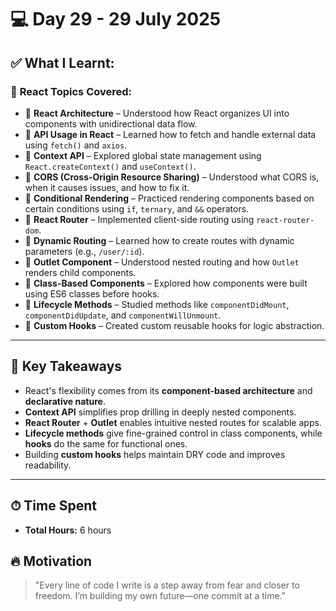 # 💻 Day 29 - 29 July 2025


## ✅ What I Learnt:

### 📘 **React Topics Covered:**

- 🔹 **React Architecture** – Understood how React organizes UI into components with unidirectional data flow.
- 🔹 **API Usage in React** – Learned how to fetch and handle external data using `fetch()` and `axios`.
- 🔹 **Context API** – Explored global state management using `React.createContext()` and `useContext()`.
- 🔹 **CORS (Cross-Origin Resource Sharing)** – Understood what CORS is, when it causes issues, and how to fix it.
- 🔹 **Conditional Rendering** – Practiced rendering components based on certain conditions using `if`, `ternary`, and `&&` operators.
- 🔹 **React Router** – Implemented client-side routing using `react-router-dom`.
- 🔹 **Dynamic Routing** – Learned how to create routes with dynamic parameters (e.g., `/user/:id`).
- 🔹 **Outlet Component** – Understood nested routing and how `Outlet` renders child components.
- 🔹 **Class-Based Components** – Explored how components were built using ES6 classes before hooks.
- 🔹 **Lifecycle Methods** – Studied methods like `componentDidMount`, `componentDidUpdate`, and `componentWillUnmount`.
- 🔹 **Custom Hooks** – Created custom reusable hooks for logic abstraction.

---

## 🧠 Key Takeaways

- React's flexibility comes from its **component-based architecture** and **declarative nature**.
- **Context API** simplifies prop drilling in deeply nested components.
- **React Router** + **Outlet** enables intuitive nested routes for scalable apps.
- **Lifecycle methods** give fine-grained control in class components, while **hooks** do the same for functional ones.
- Building **custom hooks** helps maintain DRY code and improves readability.

---

## ⏱ Time Spent

- **Total Hours:** 6 hours

## 🔥 Motivation

> "Every line of code I write is a step away from fear and closer to freedom. I’m building my own future—one commit at a time."
